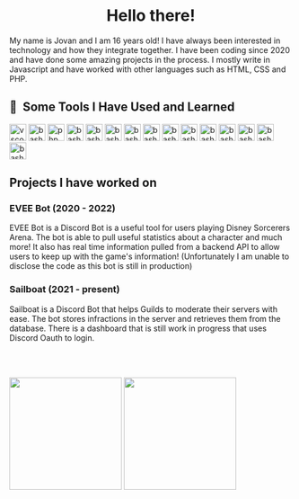 <div align="center">
   <h1>Hello there!</h1>
</div>
My name is Jovan and I am 16 years old! I have always been interested in technology and how they integrate together. I have been coding since 2020 and have done some amazing projects in the process. I mostly write in Javascript and have worked with other languages such as HTML, CSS and PHP.

<h2> 🚀 &nbsp;Some Tools I Have Used and Learned</h2>
<p align="left">
<img src="https://cdn.jsdelivr.net/gh/devicons/devicon/icons/vscode/vscode-original.svg" alt="vscode" width="30" height="30"/>
<img src="https://cdn.jsdelivr.net/gh/devicons/devicon/icons/bash/bash-original.svg" alt="bash" width="30" height="30"/>
<img src="https://cdn.jsdelivr.net/gh/devicons/devicon/icons/php/php-original.svg" alt="php" width="30" height="30"/>
<img src="https://cdn.jsdelivr.net/gh/devicons/devicon/icons/git/git-original.svg" alt="bash" width="30" height="30"/>
<img src="https://cdn.jsdelivr.net/gh/devicons/devicon/icons/github/github-original.svg" alt="bash" width="30" height="30"/>
<img src="https://cdn.jsdelivr.net/gh/devicons/devicon/icons/heroku/heroku-plain.svg" alt="bash" width="30" height="30"/>
<img src="https://cdn.jsdelivr.net/gh/devicons/devicon/icons/html5/html5-original.svg" alt="bash" width="30" height="30"/>
<img src="https://cdn.jsdelivr.net/gh/devicons/devicon/icons/javascript/javascript-original.svg" alt="bash" width="30" height="30"/>
<img src="https://cdn.jsdelivr.net/gh/devicons/devicon/icons/linux/linux-original.svg" alt="bash" width="30" height="30"/>
<img src="https://cdn.jsdelivr.net/gh/devicons/devicon/icons/mongodb/mongodb-plain-wordmark.svg" alt="bash" width="30" height="30"/>
<img src="https://cdn.jsdelivr.net/gh/devicons/devicon/icons/nodejs/nodejs-original.svg" alt="bash" width="30" height="30"/>
<img src="https://cdn.jsdelivr.net/gh/devicons/devicon/icons/npm/npm-original-wordmark.svg" alt="bash" width="30" height="30"/>
<img src="https://cdn.jsdelivr.net/gh/devicons/devicon/icons/postgresql/postgresql-original.svg" alt="bash" width="30" height="30"/>
<img src="https://cdn.jsdelivr.net/gh/devicons/devicon/icons/azure/azure-original.svg" alt="bash" width="30" height="30"/>
<img src="https://cdn.jsdelivr.net/gh/devicons/devicon/icons/express/express-original-wordmark.svg" alt="bash" width="30" height="30"/>        
</p>

<h2>Projects I have worked on</h2>

<h3>EVEE Bot (2020 - 2022)</h3>
EVEE Bot is a Discord Bot is a useful tool for users playing Disney Sorcerers Arena. The bot is able to pull useful statistics about a character and much more! It also has real time information pulled from a backend API to allow users to keep up with the game's information! (Unfortunately I am unable to disclose the code as this bot is still in production)

<h3>Sailboat (2021 - present)</h3>
Sailboat is a Discord Bot that helps Guilds to moderate their servers with ease. The bot stores infractions in the server and retrieves them from the database. There is a dashboard that is still work in progress that uses Discord Oauth to login.

<br><br/>

<a>
  <img height=200 align="center" src="https://github-readme-stats-brown-nine-59.vercel.app/api?username=Draxxx-xoxo" />
</a>
<a>
  <img height=200 align="center" src="https://github-readme-stats-brown-nine-59.vercel.app/api/top-langs?username=Draxxx-xoxo&layout=compact&langs_count=8&card_width=320" />
</a>
